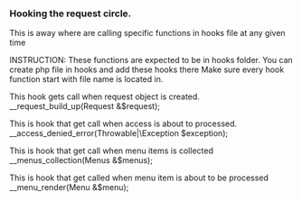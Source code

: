 ### Hooking the request circle.

This is away where are calling specific functions in hooks file
at any given time

INSTRUCTION:
These functions are expected to be in hooks folder.
You can create php file in hooks and add these hooks there
Make sure every hook function start with file name is located in.

This hook gets call when request object is created.
__request_build_up(Request &$request);

This is hook that get call when access is about to processed.
__access_denied_error(Throwable|\Exception $exception);

This is hook that get call when menu items is collected
__menus_collection(Menus &$menus);

This is hook that get called when menu item is about to be processed
__menu_render(Menu &$menu);